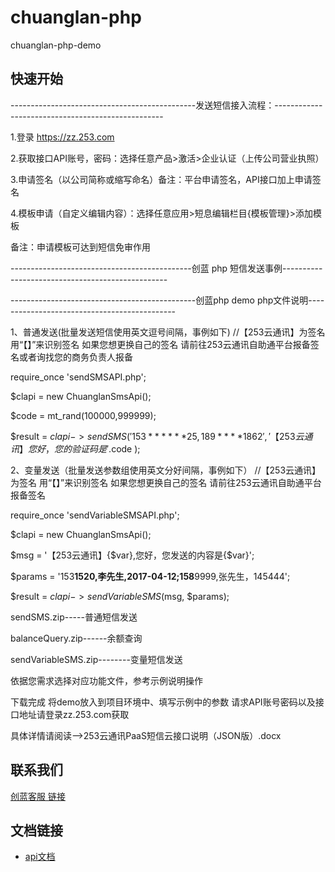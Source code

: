 # chuanglan-php
chuanglan-php-demo

## 快速开始

----------------------------------------------发送短信接入流程：--------------------------------------------------

1.登录 https://zz.253.com

2.获取接口API账号，密码：选择任意产品>激活>企业认证（上传公司营业执照）

3.申请签名（以公司简称或缩写命名）备注：平台申请签名，API接口加上申请签名

4.模板申请（自定义编辑内容）：选择任意应用>短息编辑栏目{模板管理}>添加模板  


备注：申请模板可达到短信免审作用


---------------------------------------------创蓝 php 短信发送事例-------------------------------------------------


----------------------------------------------创蓝php demo php文件说明---------------------------------------------

1、普通发送(批量发送短信使用英文逗号间隔，事例如下)
//【253云通讯】为签名 用“【】”来识别签名 如果您想更换自己的签名 请前往253云通讯自助通平台报备签名或者询找您的商务负责人报备

require_once 'sendSMSAPI.php';

$clapi  = new ChuanglanSmsApi();

$code = mt_rand(100000,999999);

$result = $clapi->sendSMS('153******25,189****1862','【253云通讯】您好，您的验证码是'.$code ); 

2、变量发送（批量发送参数组使用英文分好间隔，事例如下）
 //【253云通讯】为签名 用“【】”来识别签名 如果您想更换自己的签名 请前往253云通讯自助通平台报备签名
 
require_once 'sendVariableSMSAPI.php';

$clapi  = new ChuanglanSmsApi();

$msg = '【253云通讯】{$var},您好，您发送的内容是{$var}';

$params = '153****1520,李先生,2017-04-12;158****9999,张先生，145444';

$result = $clapi->sendVariableSMS($msg, $params);



sendSMS.zip-----普通短信发送

balanceQuery.zip------余额查询

sendVariableSMS.zip--------变量短信发送 

依据您需求选择对应功能文件，参考示例说明操作

下载完成 将demo放入到项目环境中、填写示例中的参数 请求API账号密码以及接口地址请登录zz.253.com获取

具体详情请阅读-->253云通讯PaaS短信云接口说明（JSON版）.docx

## 联系我们



[创蓝客服 链接](https://kefu253.udesk.cn/im_client/?web_plugin_id=47820={"name":"github"})



## 文档链接
- [api文档](https://www.253.com/#/document/1)
